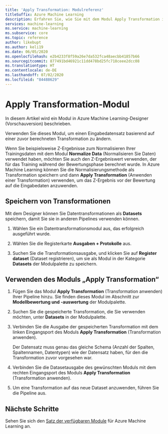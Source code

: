 ```yaml
---
title: 'Apply Transformation: Modulreferenz'
titleSuffix: Azure Machine Learning
description: Erfahren Sie, wie Sie mit dem Modul Apply Transformation in Azure Machine Learning ein Eingabedataset basierend auf einer zuvor berechneten Transformation ändern.
services: machine-learning
ms.service: machine-learning
ms.subservice: core
ms.topic: reference
author: likebupt
ms.author: keli19
ms.date: 06/05/2020
ms.openlocfilehash: e2b4233f8f59a26e7da532fca48aecbb41857b66
ms.sourcegitcommit: 877491bd46921c11dd478bd25fc718ceee2dcc08
ms.translationtype: HT
ms.contentlocale: de-DE
ms.lasthandoff: 07/02/2020
ms.locfileid: "84488629"
---
```

# <a name="apply-transformation-module"></a>Apply Transformation-Modul

In diesem Artikel wird ein Modul in Azure Machine Learning-Designer (Vorschauversion) beschrieben.

Verwenden Sie dieses Modul, um einen Eingabedatensatz basierend auf einer zuvor berechneten Transformation zu ändern.

Wenn Sie beispielsweise Z-Ergebnisse zum Normalisieren Ihrer Trainingsdaten mit dem Modul **Normalize Data** (Normalisieren Sie Daten) verwendet haben, möchten Sie auch den Z-Ergebniswert verwenden, der für das Training während der Bewertungsphase berechnet wurde. In Azure Machine Learning können Sie die Normalisierungsmethode als Transformation speichern und dann **Apply Transformation** (Anwenden einer Transformation) verwenden, um das Z-Ergebnis vor der Bewertung auf die Eingabedaten anzuwenden.

## <a name="how-to-save-transformations"></a>Speichern von Transformationen

Mit dem Designer können Sie Datentransformationen als **Datasets** speichern, damit Sie sie in anderen Pipelines verwenden können.

1. Wählen Sie ein Datentransformationsmodul aus, das erfolgreich ausgeführt wurde.

1. Wählen Sie die Registerkarte **Ausgaben + Protokolle** aus.

1. Suchen Sie die Transformationsausgabe, und klicken Sie auf **Register dataset** (Dataset registrieren), um sie als Modul in der Kategorie **Datasets** der Modulpalette zu speichern.

## <a name="how-to-use-apply-transformation"></a>Verwenden des Moduls „Apply Transformation“  
  
1. Fügen Sie das Modul **Apply Transformation** (Transformation anwenden) Ihrer Pipeline hinzu. Sie finden dieses Modul im Abschnitt zur **Modellbewertung und -auswertung** der Modulpalette. 
  
1. Suchen Sie die gespeicherte Transformation, die Sie verwenden möchten, unter **Datasets** in der Modulpalette.

1. Verbinden Sie die Ausgabe der gespeicherten Transformation mit dem linken Eingangsport des Moduls **Apply Transformation** (Transformation anwenden).

    Der Datensatz muss genau das gleiche Schema (Anzahl der Spalten, Spaltennamen, Datentypen) wie der Datensatz haben, für den die Transformation zuvor vorgesehen war.  
  
1. Verbinden Sie die Datasetausgabe des gewünschten Moduls mit dem rechten Eingangsport des Moduls **Apply Transformation** (Transformation anwenden).
  
1. Um eine Transformation auf das neue Dataset anzuwenden, führen Sie die Pipeline aus.  

## <a name="next-steps"></a>Nächste Schritte

Sehen Sie sich den [Satz der verfügbaren Module](module-reference.md) für Azure Machine Learning an. 